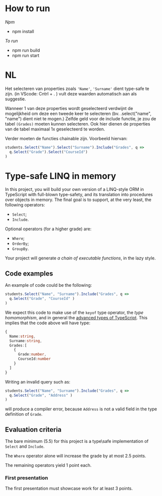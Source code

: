 # How to run

_Npm_

- npm install

_To run_

- npm run build
- npm run start

# NL
Het selecteren van properties zoals `'Name'`, `'Surname'` dient type-safe te zijn. (in VScode: Cntrl + . ) vult deze waarden automatisch aan als suggestie.

Wanneer 1 van deze properties wordt geselecteerd verdwijnt de mogelijkheid om deze een tweede keer te selecteren (bv.  .select("name", "name") dient niet te mogen.)
Zelfde geld voor de include functie, je zou de tabel `(Grades)` moeten kunnen selecteren. Ook hier dienen de properties van de tabel maximaal 1x geselecteerd te worden.

Verder moeten de functies chainable zijn. Voorbeeld hiervan:

```typescript
students.Select("Name").Select("Surname").Include("Grades", q =>
  q.Select("Grade").Select("CourseId")
)
```

# Type\-safe LINQ in memory

In this project, you will build your own version of a LINQ\-style ORM in TypeScript with full\-blown type\-safety, and its translation into procedures over objects in memory. The final goal is to support, at the very least, the following operators\:
- `Select`;
- `Include`.

Optional operators (for a higher grade) are\:
- `Where`;
- `OrderBy`;
- `GroupBy`.

Your project will generate _a chain of executable functions_, in the lazy style.

## Code examples
An example of code could be the following\:

```typescript
students.Select("Name", "Surname").Include("Grades", q =>
  q.Select("Grade", "CourseId" )
)
```

We expect this code to make use of the `keyof` type operator, the _type homomorphism_, and in general the [advanced types of TypeScript](https://www.typescriptlang.org/docs/handbook/advanced-types.html). This implies that the code above will have type\:

```typescript
{
  Name:string,
  Surname:string,
  Grades:[
    {
      Grade:number,
      CourseId:number
    }
  ]
}
```

Writing an invalid query such as\:

```typescript
students.Select("Name", "Surname").Include("Grades", q =>
  q.Select("Grade", "Address" )
)
```

will produce a compiler error, because `Address` is not a valid field in the type definition of `Grade`.

## Evaluation criteria
The bare minimum (5.5) for this project is a type\safe implementation of `Select` and `Include`.

The `Where` operator alone will increase the grade by at most 2.5 points.

The remaining operators yield 1 point each.

### First presentation
The first presentation must showcase work for at least 3 points.